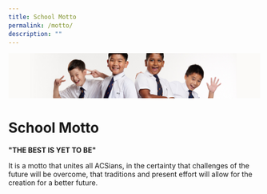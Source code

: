 ```yaml
---
title: School Motto
permalink: /motto/
description: ""
---
```

![](/images/Sub-banner2.jpg)

School Motto
============

**"THE BEST IS YET TO BE"**

It is a motto that unites all ACSians, in the certainty that challenges of the future will be overcome, that traditions and present effort will allow for the creation for a better future.